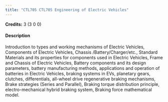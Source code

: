 ```yaml
---
title: "CTL705 CTL705 Engineering of Electric Vehicles"
---
```

**Credits:** 3 (3 0 0)

#### Description
Introduction to types and working mechanisms of Electric Vehicles, Components of Electric Vehicles, Chassis /Battery/Charger/etc., Standard Materials and its properties for components used in Electric Vehicles, Frame and Chassis of Electric Vehicles, Battery components and its design parameters, battery manufacturing methods, applications and operation of batteries in Electric Vehicles, braking systems in EVs, planetary gears, clutches, differentials, all-wheel drive regenerative braking mechanisms, Brake strategies (Series and Parallel), Braking torque distribution principle, electro-mechanical hybrid braking system, Braking force mathematical model.
